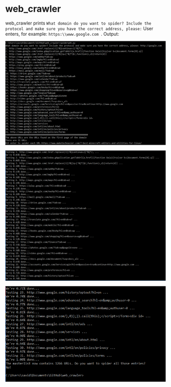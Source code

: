 # web_crawler

web_crawler prints `What domain do you want to spider? Include the protocol and make sure you have the correct address, please:` User enters, for example: `https:\\www.google.com `. Output:

![alt text](webcrawler-output1.png "Description goes here")

![alt text](webcrawler-output2.PNG "Description goes here")

![alt text](webcrawler-output3.PNG "Description goes here")
